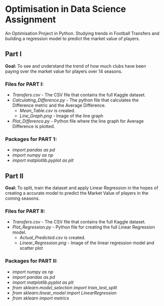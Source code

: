 # Optimisation in Data Science Assignment
An Optimisation Project in Python. Studying trends in Football Transfers and building a regression model to predict the market value of players.

## Part I 
**Goal:** To see and understand the trend of how much clubs have been paying over the market value for players over 14 seasons.

### Files for PART I:
- _Transfers.csv_ - The CSV file that contains the full Kaggle dataset.
- _Calculating_Difference.py_ - The python file that calculates the Difference metric and the Average Difference.
  - _Mean_Table.csv_ is created.
  - _Line_Graph.png_ - Image of the line graph
- _Plot_Difference.py_ - Python file where the line graph for Average Difference is plotted.

### Packages for PART 1:
- _import pandas as pd_
- _import numpy as np_
- _import matplotlib.pyplot as plt_

## Part II
**Goal:** To split, train the dataset and apply Linear Regression in the hopes of creating a accurate model to predict the Market Value of players in the coming seasons.

### Files for PART II:
- _Transfers.csv_ - The CSV file that contains the full Kaggle dataset.
- _Plot_Regression.py_ - Python file for creating the full Linear Regression model.
  - _Actual_Predicted.csv_ is created.
  - _Linear_Regression.png_ - Image of the linear regression model and scatter plot

### Packages for PART II:
- _import numpy as np_
- _import pandas as pd_
- _import matplotlib.pyplot as plt_
- _from sklearn.model_selection import train_test_split_
- _from sklearn.linear_model import LinearRegression_
- _from sklearn import metrics_
